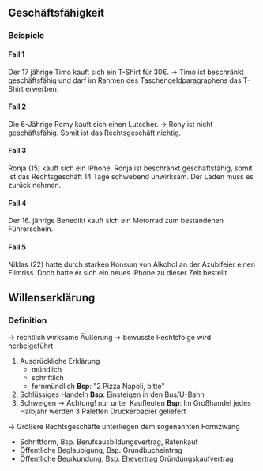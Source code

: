 ## Geschäftsfähigkeit
### Beispiele
#### Fall 1
Der 17 jährige Timo kauft sich ein T-Shirt für 30€.
-> Timo ist beschränkt geschäftsfähig und darf im Rahmen des Taschengeldparagraphens das T-Shirt erwerben.

#### Fall 2
Die 6-Jährige Romy kauft sich einen Lutscher.
-> Rony ist  nicht geschäftsfähig. Somit ist das Rechtsgeschäft nichtig.

#### Fall 3
Ronja (15) kauft sich ein IPhone.
Ronja ist beschränkt geschäftsfähig, somit ist das Rechtsgeschäft 14 Tage schwebend unwirksam. Der Laden muss es zurück nehmen.

#### Fall 4
Der 16. jährige Benedikt kauft sich ein Motorrad zum bestandenen Führerschein.

#### Fall 5
 Niklas (22) hatte durch starken Konsum von Alkohol an der Azubifeier einen Filmriss. Doch hatte er sich ein neues IPhone zu dieser Zeit bestellt. 

## Willenserklärung
### Definition
-> rechtlich wirksame Äußerung -> bewusste Rechtsfolge wird herbeigeführt

1. Ausdrückliche Erklärung
	+ mündlich
	+ schriftlich
	+ fernmündlich
	**Bsp**: "2 Pizza Napoli, bitte"
2. Schlüssiges Handeln
	**Bsp**: Einsteigen in den Bus/U-Bahn
3. Schweigen -> Achtung! nur unter Kaufleuten
	**Bsp**: Im Großhandel jedes Halbjahr werden 3 Paletten Druckerpapier geliefert

-> Größere Rechtsgeschäfte unterliegen dem sogenannten Formzwang
 + Schriftform, Bsp. Berufsausbildungsvertrag, Ratenkauf
 + Öffentliche Beglaubigung, Bsp. Grundbucheintrag
 + Öffentliche Beurkundung, Bsp. Ehevertrag Gründungskaufvertrag
